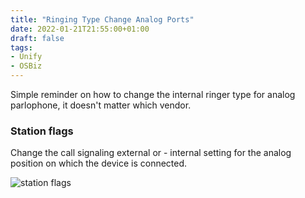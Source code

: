 ```yaml
---
title: "Ringing Type Change Analog Ports"
date: 2022-01-21T21:55:00+01:00
draft: false
tags:
- Unify
- OSBiz
---
```


Simple reminder on how to change the internal ringer type for analog parlophone, it doesn't matter which vendor.

### Station flags
Change the call signaling external or - internal setting for the analog position on which the device is connected.

![station flags](/posts_images/unify_osbiz_analog_different_ringtype.png)
